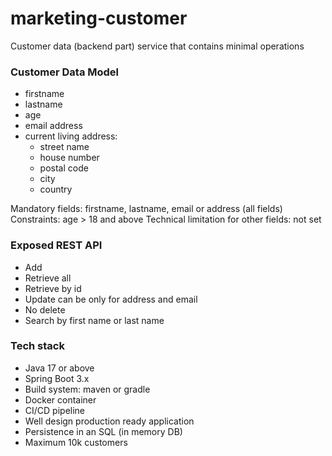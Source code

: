 # marketing-customer
Customer data (backend part) service that contains minimal operations

### Customer Data Model
- firstname
- lastname
- age
- email address
- current living address:
  - street name
  - house number
  - postal code
  - city
  - country

Mandatory fields: firstname, lastname, email or address (all fields)
Constraints: age > 18 and above
Technical limitation for other fields: not set

### Exposed REST API
- Add
- Retrieve all
- Retrieve by id
- Update can be only for address and email
- No delete
- Search by first name or last name

### Tech stack
- Java 17 or above
- Spring Boot 3.x
- Build system: maven or gradle
- Docker container
- CI/CD pipeline
- Well design production ready application
- Persistence in an SQL (in memory DB)
- Maximum 10k customers
